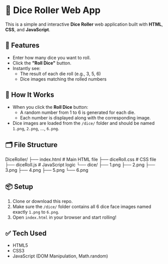 # 🎲 Dice Roller Web App

This is a simple and interactive **Dice Roller** web application built with **HTML**, **CSS**, and **JavaScript**.

## 🚀 Features

- Enter how many dice you want to roll.
- Click the **"Roll Dice"** button.
- Instantly see:
  - The result of each die roll (e.g., 3, 5, 6)
  - Dice images matching the rolled numbers

## 🧠 How It Works

- When you click the **Roll Dice** button:
  - A random number from 1 to 6 is generated for each die.
  - Each number is displayed along with the corresponding image.
- Dice images are loaded from the `/dice/` folder and should be named `1.png`, `2.png`, ..., `6.png`.

## 🗂️ File Structure

DiceRoller/
├── index.html         # Main HTML file
├── diceRoll.css       # CSS file 
├── diceRoll.js        # JavaScript logic
└── dice/
    ├── 1.png
    ├── 2.png
    ├── 3.png
    ├── 4.png
    ├── 5.png
    └── 6.png





## 📦 Setup

1. Clone or download this repo.
2. Make sure the `/dice/` folder contains all 6 dice face images named exactly `1.png` to `6.png`.
3. Open `index.html` in your browser and start rolling!

## ✅ Tech Used

- HTML5
- CSS3
- JavaScript (DOM Manipulation, Math.random)
